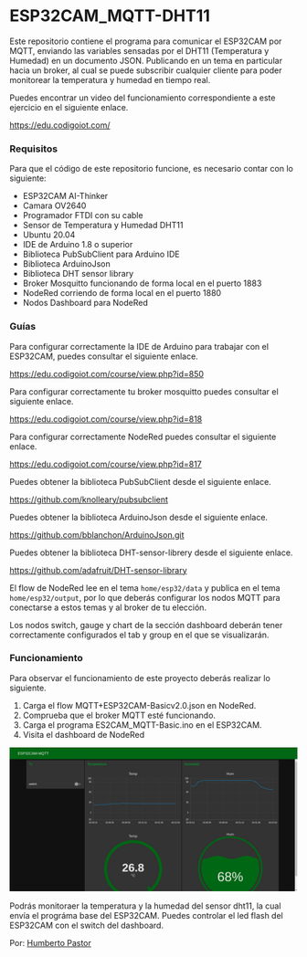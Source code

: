 # ESP32CAM_MQTT-DHT11
Este repositorio contiene el programa para comunicar el ESP32CAM por MQTT, enviando las variables sensadas por el DHT11 (Temperatura y Humedad) en un documento JSON. Publicando en un tema en particular hacia un broker, al cual se puede subscribir cualquier cliente para poder monitorear la temperatura y humedad en tiempo real. 

Puedes encontrar un video del funcionamiento correspondiente a este ejercicio en el siguiente enlace.

https://edu.codigoiot.com/

### Requisitos
Para que el código de este repositorio funcione, es necesario contar con lo siguiente:

- ESP32CAM AI-Thinker
- Camara OV2640
- Programador FTDI con su cable
- Sensor de Temperatura y Humedad DHT11
- Ubuntu 20.04
- IDE de Arduino 1.8 o superior
- Biblioteca PubSubClient para Arduino IDE
- Biblioteca ArduinoJson
- Biblioteca DHT sensor library
- Broker Mosquitto funcionando de forma local en el puerto 1883
- NodeRed corriendo de forma local en el puerto 1880
- Nodos Dashboard para NodeRed

### Guías
Para configurar correctamente la IDE de Arduino para trabajar con el ESP32CAM, puedes consultar el siguiente enlace.

https://edu.codigoiot.com/course/view.php?id=850

Para configurar correctamente tu broker mosquitto puedes consultar el siguiente enlace.

https://edu.codigoiot.com/course/view.php?id=818

Para configurar correctamente NodeRed puedes consultar el siguiente enlace.

https://edu.codigoiot.com/course/view.php?id=817

Puedes obtener la biblioteca PubSubClient desde el siguiente enlace.

https://github.com/knolleary/pubsubclient

Puedes obtener la biblioteca ArduinoJson desde el siguiente enlace.

https://github.com/bblanchon/ArduinoJson.git


Puedes obtener la biblioteca DHT-sensor-librery desde el siguiente enlace.

https://github.com/adafruit/DHT-sensor-library

El flow de NodeRed lee en el tema `home/esp32/data` y publica en el tema `home/esp32/output`, por lo que deberás configurar los nodos MQTT para conectarse a estos temas y al broker de tu elección.

Los nodos switch, gauge y chart  de la sección dashboard deberán tener correctamente configurados el tab y group en el que se visualizarán.

### Funcionamiento

Para observar el funcionamiento de este proyecto deberás realizar lo siguiente.

1. Carga el flow MQTT+ESP32CAM-Basicv2.0.json en NodeRed.
2. Comprueba que el broker MQTT esté funcionando.
3. Carga el programa ES2CAM_MQTT-Basic.ino en el ESP32CAM.
4. Visita el dashboard de NodeRed

![](https://github.com/humberto9003/ESP32CAM_MQTT-Basicv2.0/blob/master/flow_DHT11.jpg)

Podrás monitoraer la temperatura y la humedad del sensor dht11, la cual envía el prográma base del ESP32CAM. Puedes controlar el led flash del ESP32CAM con el switch del dashboard.

Por: [Humberto Pastor](https://https://github.com/humberto9003)
